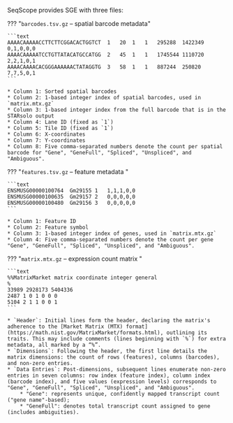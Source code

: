 SeqScope provides SGE with three files:

??? "`barcodes.tsv.gz` – spatial barcode metadata"

    ```text
    AAAACAAAAACCTTCTTCGGACACTGGTCT	1	20	1	1	295288	1422349	0,1,0,0,0
    AAAACAAAAATCCTGTTATACATGCCATGG	2	45	1	1	1745544	1110720	2,2,1,0,1
    AAAACAAAACACGGGAAAAAACTATAGGTG	3	58	1	1	887244	250820	7,7,5,0,1
    ```

    * Column 1: Sorted spatial barcodes
    * Column 2: 1-based integer index of spatial barcodes, used in `matrix.mtx.gz`
    * Column 3: 1-based integer index from the full barcode that is in the STARsolo output
    * Column 4: Lane ID (fixed as `1`)  
    * Column 5: Tile ID (fixed as `1`)  
    * Column 6: X-coordinates
    * Column 7: Y-coordinates
    * Column 8: Five comma-separated numbers denote the count per spatial barcode for "Gene", "GeneFull", "Spliced", "Unspliced", and "Ambiguous".

??? "`features.tsv.gz` – feature metadata "

    ```text
    ENSMUSG00000100764	Gm29155	1	1,1,1,0,0
    ENSMUSG00000100635	Gm29157	2	0,0,0,0,0
    ENSMUSG00000100480	Gm29156	3	0,0,0,0,0
    ```

    * Column 1: Feature ID
    * Column 2: Feature symbol
    * Column 3: 1-based integer index of genes, used in `matrix.mtx.gz`
    * Column 4: Five comma-separated numbers denote the count per gene "Gene", "GeneFull", "Spliced", "Unspliced", and "Ambiguous".


??? "`matrix.mtx.gz` – expression count matrix "

    ```text
    %%MatrixMarket matrix coordinate integer general
    %
    33989 2928173 5404336
    2487 1 0 1 0 0 0
    5104 2 1 1 0 0 1
    ```
    
    * `Header`: Initial lines form the header, declaring the matrix's adherence to the [Market Matrix (MTX) format](https://math.nist.gov/MatrixMarket/formats.html), outlining its traits. This may include comments (lines beginning with `%`) for extra metadata, all marked by a “%”.
    * `Dimensions`: Following the header, the first line details the matrix dimensions: the count of rows (features), columns (barcodes), and non-zero entries.
    * `Data Entries`: Post-dimensions, subsequent lines enumerate non-zero entries in seven columns: row index (feature index), column index (barcode index), and five values (expression levels) corresponds to "Gene", "GeneFull", "Spliced", "Unspliced", and "Ambiguous".       
        * "Gene": represents unique, confidently mapped transcript count ("gene name"-based);
        * "GeneFull": denotes total transcript count assigned to gene (includes ambiguities).
